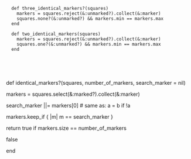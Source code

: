 ~~~~~~~~~~~~~~~~~~~~~~~~~~~~~~~~~~~~~~~~~~~~~~~~~~~~~~~~~~~~~~~~~~~~~~~~~~~~~~~~
  def three_identical_markers?(squares)
    markers = squares.reject(&:unmarked?).collect(&:marker)
    squares.none?(&:unmarked?) && markers.min == markers.max
  end
  
  def two_identical_markers(squares)
    markers = squares.reject(&:unmarked?).collect(&:marker)
    squares.one?(&:unmarked?) && markers.min == markers.max
  end
~~~~~~~~~~~~~~~~~~~~~~~~~~~~~~~~~~~~~~~~~~~~~~~~~~~~~~~~~~~~~~~~~~~~~~~~~~~~~~~~

 

 

def identical\_markers?(squares, number\_of\_markers, search\_marker = nil)

markers = squares.select(&:marked?).collect(&:marker)

search\_marker \|\|= markers[0] \# same as: a = b if !a

markers.keep\_if { \|m\| m == search\_marker }

return true if markers.size == number\_of\_markers

false

end
